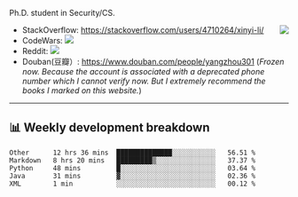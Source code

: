 Ph.D. student in Security/CS.

<img align="right" src="https://github-readme-stats.vercel.app/api?username=li-xin-yi&count_private=true&show_icons=true&hide_title=true&theme=tokyonight" />

- StackOverflow: https://stackoverflow.com/users/4710264/xinyi-li/
- CodeWars: [![](https://www.codewars.com/users/xy-li/badges/micro)](https://www.codewars.com/users/xy-li/)
- Reddit: [![](https://img.shields.io/reddit/user-karma/combined/xy-li?style=social)](https://www.reddit.com/user/xy-li/)
- Douban(豆瓣）: https://www.douban.com/people/yangzhou301  (*Frozen now. Because the account is associated with a deprecated phone number which I cannot verify now. But I extremely recommend the books I marked on this website.*)

---

## 📊 Weekly development breakdown

<!--START_SECTION:waka-->
```text
Other      12 hrs 36 mins  ██████████████░░░░░░░░░░░   56.51 % 
Markdown   8 hrs 20 mins   █████████▒░░░░░░░░░░░░░░░   37.37 % 
Python     48 mins         █░░░░░░░░░░░░░░░░░░░░░░░░   03.64 % 
Java       31 mins         ▓░░░░░░░░░░░░░░░░░░░░░░░░   02.36 % 
XML        1 min           ░░░░░░░░░░░░░░░░░░░░░░░░░   00.12 % 
```
<!--END_SECTION:waka-->
